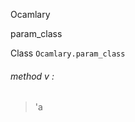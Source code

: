 Ocamlary

param_class

Class `Ocamlary.param_class`

<a id="method-v"></a>

###### method v :

> 'a

